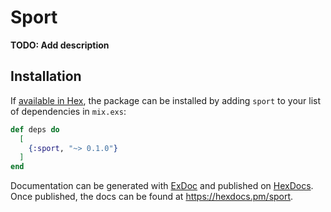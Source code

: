 # Sport

**TODO: Add description**

## Installation

If [available in Hex](https://hex.pm/docs/publish), the package can be installed
by adding `sport` to your list of dependencies in `mix.exs`:

```elixir
def deps do
  [
    {:sport, "~> 0.1.0"}
  ]
end
```

Documentation can be generated with [ExDoc](https://github.com/elixir-lang/ex_doc)
and published on [HexDocs](https://hexdocs.pm). Once published, the docs can
be found at <https://hexdocs.pm/sport>.

